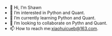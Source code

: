 - 👋 Hi, I’m Shawn
- 👀 I’m interested in Python and Quant.
- 🌱 I’m currently learning Python and Quant.
- 💞️ I’m looking to collaborate on Pythn and Quant.
- 📫 How to reach me:xiaohuicueb@163.com.

<!---
Shawn is a ✨ special ✨ repository because its `README.md` (this file) appears on your GitHub profile.
You can click the Preview link to take a look at your changes.
--->
